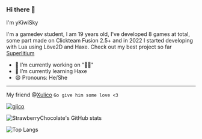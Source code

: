 ### Hi there 👋

I'm yKiwiSky

I'm a gamedev student, I am 19 years old, I've developed 8 games at total, some part made on Clickteam Fusion 2.5+ and in 2022 I started developing with Lua using Löve2D and Haxe.
Check out my best project so far [Superlitium](https://github.com/Litium-org/SuperLitium)

- 🔭 I’m currently working on "🥝🔧"
- 🌱 I’m currently learning Haxe
- 😄 Pronouns: He/She
---
My friend @[Xulico](https://www.instagram.com/xulico.pixel) `Go give him some love <3`

[![gjico](https://s.gjcdn.net/assets/e88e2b55.png)](https://gamejolt.com/@ItzKiwiSky)

![StrawberryChocolate's GitHub stats](https://github-readme-stats.vercel.app/api?username=doge2dev&show_icons=true&theme=synthwave)

![Top Langs](https://github-readme-stats.vercel.app/api/top-langs/?username=doge2dev&theme=synthwave)

